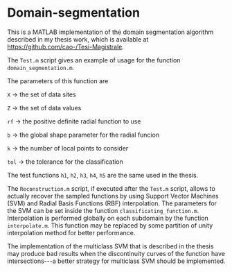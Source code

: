 # Domain-segmentation


This is a MATLAB implementation of the domain segmentation algorithm described in my thesis work, which is available at https://github.com/cao-/Tesi-Magistrale.

The `Test.m` script gives an example of usage for the function `domain_segmentation.m`.

The parameters of this function are

`X` -> the set of data sites

`Z` -> the set of data values

`rf` -> the positive definite radial function to use

`b` -> the global shape parameter for the radial funcion

`k` -> the number of local points to consider

`tol` -> the tolerance for the classification

The test functions `h1`, `h2`, `h3`, `h4`, `h5` are the same used in the thesis.  



The `Reconstruction.m` script, if executed after the `Test.m` script, allows to actually recover the sampled functions by using Support Vector Machines (SVM) and Radial Basis Functions (RBF) interpolation.
The parameters for the SVM can be set inside the function `classificating_function.m`.  
Interpolation is performed globally on each subdomain by the function `interpolate.m`.  This function may be replaced by some partition of unity interpolation method for better performance.


The implementation of the multiclass SVM that is described in the thesis may produce bad results when the discontinuity curves of the function have intersections---a better strategy for multiclass SVM should be implemented.
